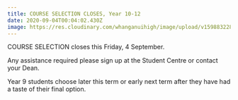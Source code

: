 ```yaml
---
title: COURSE SELECTION CLOSES, Year 10-12
date: 2020-09-04T00:04:02.430Z
image: https://res.cloudinary.com/whanganuihigh/image/upload/v1598832282/Events/WHS_Course_Selection.jpg
---
```

COURSE SELECTION closes this Friday, 4 September.

Any assistance required please sign up at the Student Centre or contact your Dean.

Year 9 students choose later this term or early next term after they have had a taste of their final option.